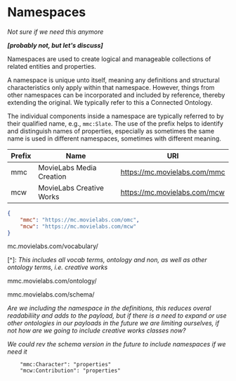 # Namespaces



*Not sure if we need this anymore*

***[probably not, but let's discuss]***



Namespaces are used to create logical and manageable collections of related entities and properties.

A namespace is unique unto itself, meaning any definitions and structural characteristics only apply within that namespace. However, things from other namespaces can be incorporated and included by reference, thereby extending the original. We typically refer to this a Connected Ontology.

The individual components inside a namespace are typically referred to by their qualified name, e.g., ``mmc:Slate``. The use of the prefix helps to identify and distinguish names of properties, especially as sometimes the same name is used in different namespaces, sometimes with different meaning.

| Prefix | Name                     | URI                          |
| ------ | ------------------------ | ---------------------------- |
| mmc    | MovieLabs Media Creation | https://mc.movielabs.com/mmc |
| mcw    | MovieLabs Creative Works | https://mc.movielabs.com/mcw |



```json
{
	"mmc": "https://mc.movielabs.com/omc",
	"mcw": "https://mc.movielabs.com/mcw"
}
```



mc.movielabs.com/vocabulary/

[^]: *This includes all vocab terms, ontology and non, as well as other ontology terms, i.e. creative works*

mmc.movielabs.com/ontology/

mmc.movielabs.com/schema/



*Are we including the namespace in the definitions, this reduces overal readabiliity and adds to the payload, but if
there is a need to expand or use other ontologies in our payloads in the future we are limiting ourselves, if not
how are we going to include creative works classes now?*

*We could rev the schema version in the future to include namespaces if we need it*

```angular2html
    "mmc:Character": "properties"
    "mcw:Contribution": "properties"
```



